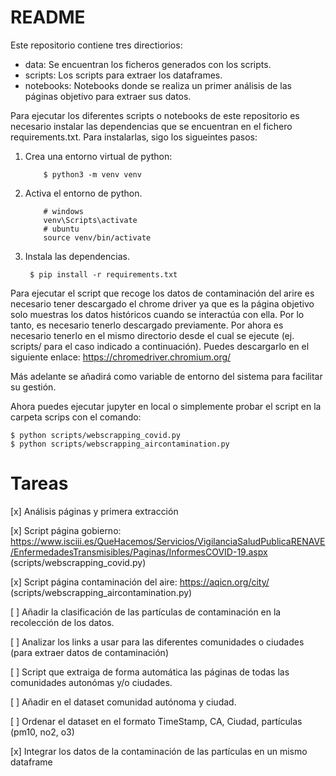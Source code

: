 # README

Este repositorio contiene tres directiorios: 

 - data: Se encuentran los ficheros generados con los scripts.
 - scripts: Los scripts para extraer los dataframes.
 - notebooks: Notebooks donde se realiza un primer análisis de las páginas objetivo para extraer sus datos.
 
Para ejecutar los diferentes scripts o notebooks de este repositorio es necesario instalar las 
dependencias que se encuentran en el fichero requirements.txt. Para instalarlas, sigo los sigueintes pasos:

1. Crea una entorno virtual de python:
    ````shell script
        $ python3 -m venv venv
    ````
1. Activa el entorno de python.
    ````shell script
        # windows
        venv\Scripts\activate
        # ubuntu
        source venv/bin/activate
    ````
1. Instala las dependencias.
    ````shell script
     $ pip install -r requirements.txt
    ````

Para ejecutar el script que recoge los datos de contaminación del arire es necesario tener descargado el chrome driver
ya que es la página objetivo solo muestras los datos históricos cuando se interactúa con ella. Por lo tanto, es 
necesario tenerlo descargado previamente. Por ahora es necesario tenerlo en el mismo directorio desde el cual se 
ejecute (ej. scripts/ para el caso indicado a continuación). 
Puedes descargarlo en el siguiente enlace:
    https://chromedriver.chromium.org/

Más adelante se añadirá como variable de entorno del sistema para facilitar su gestión.

Ahora puedes ejecutar jupyter en local o simplemente probar el script en la carpeta scrips con el comando:
````shell script
$ python scripts/webscrapping_covid.py
$ python scripts/webscrapping_aircontamination.py
````

    
# Tareas

[x] Análisis páginas y primera extracción

[x] Script página gobierno: 
https://www.isciii.es/QueHacemos/Servicios/VigilanciaSaludPublicaRENAVE/EnfermedadesTransmisibles/Paginas/InformesCOVID-19.aspx 
(scripts/webscrapping_covid.py)

[x] Script página contaminación del aire: https://aqicn.org/city/ (scripts/webscrapping_aircontamination.py)

[ ] Añadir la clasificación de las partículas de contaminación en la recolección de los datos.

[ ] Analizar los links a usar para las diferentes comunidades o ciudades (para extraer datos de contaminación)

[ ] Script que extraiga de forma automática las páginas de todas las comunidades autonómas y/o ciudades.

[ ] Añadir en el dataset comunidad autónoma y ciudad.

[ ] Ordenar el dataset en el formato TimeStamp, CA, Ciudad, partículas (pm10, no2, o3) 

[x] Integrar los datos de la contaminación de las partículas en un mismo dataframe